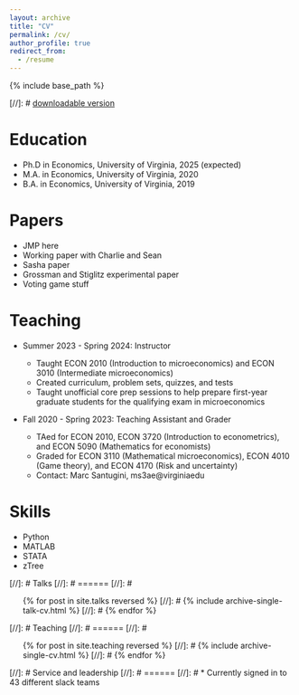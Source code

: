 ```yaml
---
layout: archive
title: "CV"
permalink: /cv/
author_profile: true
redirect_from:
  - /resume
---
```


{% include base_path %}

[//]: # [downloadable version]()

Education
======
* Ph.D in Economics, University of Virginia, 2025 (expected)
* M.A. in Economics, University of Virginia, 2020
* B.A. in Economics, University of Virginia, 2019

Papers
======
* JMP here
* Working paper with Charlie and Sean
* Sasha paper
* Grossman and Stiglitz experimental paper
* Voting game stuff

Teaching
======
* Summer 2023 - Spring 2024: Instructor
  * Taught ECON 2010 (Introduction to microeconomics) and ECON 3010 (Intermediate microeconomics)
  * Created curriculum, problem sets, quizzes, and tests
  * Taught unofficial core prep sessions to help prepare first-year graduate students for the qualifying exam in microeconomics

* Fall 2020 - Spring 2023: Teaching Assistant and Grader
  * TAed for ECON 2010, ECON 3720 (Introduction to econometrics), and ECON 5090 (Mathematics for economists)
  * Graded for ECON 3110 (Mathematical microeconomics), ECON 4010 (Game theory), and ECON 4170 (Risk and uncertainty)
  * Contact: Marc Santugini, ms3ae@virginiaedu
  
Skills
======
* Python
* MATLAB
* STATA
* zTree


  
[//]: # Talks
[//]: # ======
[//]: #   <ul>{% for post in site.talks reversed %}
[//]: #     {% include archive-single-talk-cv.html  %}
[//]: #   {% endfor %}</ul>
  
[//]: # Teaching
[//]: # ======
[//]: #   <ul>{% for post in site.teaching reversed %}
[//]: #     {% include archive-single-cv.html %}
[//]: #   {% endfor %}</ul>
  
[//]: # Service and leadership
[//]: # ======
[//]: # * Currently signed in to 43 different slack teams
